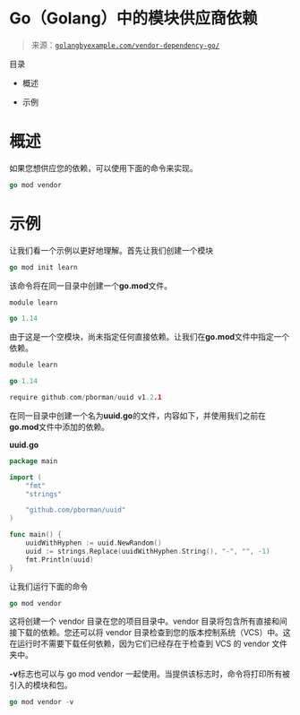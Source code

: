 <!--yml

分类：未分类

日期：2024-10-13 06:29:59

-->

# Go（Golang）中的模块供应商依赖

> 来源：[`golangbyexample.com/vendor-dependency-go/`](https://golangbyexample.com/vendor-dependency-go/)

目录

+   概述

+   示例

# **概述**

如果您想供应您的依赖，可以使用下面的命令来实现。

```go
go mod vendor
```

# **示例**

让我们看一个示例以更好地理解。首先让我们创建一个模块

```go
go mod init learn
```

该命令将在同一目录中创建一个**go.mod**文件。

```go
module learn

go 1.14
```

由于这是一个空模块，尚未指定任何直接依赖。让我们在**go.mod**文件中指定一个依赖。

```go
module learn

go 1.14

require github.com/pborman/uuid v1.2.1
```

在同一目录中创建一个名为**uuid.go**的文件，内容如下，并使用我们之前在**go.mod**文件中添加的依赖。

**uuid.go**

```go
package main

import (
	"fmt"
	"strings"

	"github.com/pborman/uuid"
)

func main() {
	uuidWithHyphen := uuid.NewRandom()
	uuid := strings.Replace(uuidWithHyphen.String(), "-", "", -1)
	fmt.Println(uuid)
}
```

让我们运行下面的命令

```go
go mod vendor
```

这将创建一个 vendor 目录在您的项目目录中。vendor 目录将包含所有直接和间接下载的依赖。您还可以将 vendor 目录检查到您的版本控制系统（VCS）中。这在运行时不需要下载任何依赖，因为它们已经存在于检查到 VCS 的 vendor 文件夹中。

**-v**标志也可以与 go mod vendor 一起使用。当提供该标志时，命令将打印所有被引入的模块和包。

```go
go mod vendor -v
```


